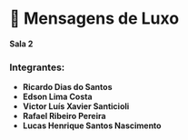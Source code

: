 # 📜 Mensagens de Luxo  

**Sala 2**  

### Integrantes:
- **Ricardo Dias do Santos**  
- **Edson Lima Costa**  
- **Victor Luís Xavier Santicioli**  
- **Rafael Ribeiro Pereira**  
- **Lucas Henrique Santos Nascimento**  
